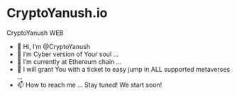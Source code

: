 # CryptoYanush.io
CryptoYanush WEB

- 👋 Hi, I’m @CryptoYanush
- 👀 I’m Cyber version of Your soul ...
- 🌱 I’m currently at Ethereum chain ...
- 💞️ I will grant You with a ticket to easy jump in ALL supported metaverses ...
- 📫 How to reach me ... Stay tuned! We start soon!

<!---
CryptoYanush/CryptoYanush is a ✨ special ✨ repository because its `README.md` (this file) appears on your GitHub profile.
You can click the Preview link to take a look at your changes.
--->
